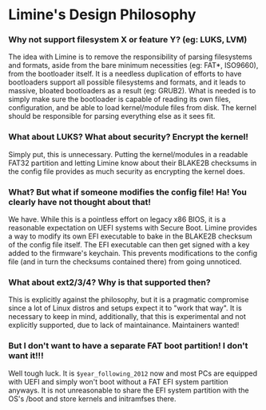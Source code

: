 # Limine's Design Philosophy

### Why not support filesystem X or feature Y? (eg: LUKS, LVM)

The idea with Limine is to remove the responsibility of parsing filesystems and formats, aside from the bare minimum necessities (eg: FAT*, ISO9660),
from the bootloader itself.
It is a needless duplication of efforts to have bootloaders support all possible filesystems and formats, and it leads to massive, bloated
bootloaders as a result (eg: GRUB2).
What is needed is to simply make sure the bootloader is capable of reading its own files, configuration, and be able to load kernel/module files
from disk. The kernel should be responsible for parsing everything else as it sees fit.

### What about LUKS? What about security? Encrypt the kernel!

Simply put, this is unnecessary. Putting the kernel/modules in a readable FAT32 partition and letting Limine know about their BLAKE2B checksums
in the config file provides as much security as encrypting the kernel does.

### What? But what if someone modifies the config file! Ha! You clearly have not thought about that!

We have. While this is a pointless effort on legacy x86 BIOS, it is a reasonable expectation on UEFI systems with Secure Boot. Limine provides a
way to modify its own EFI executable to bake in the BLAKE2B checksum of the config file itself. The EFI executable can then get signed with
a key added to the firmware's keychain. This prevents modifications to the config file (and in turn the checksums contained there)
from going unnoticed.

### What about ext2/3/4? Why is that supported then?

This is explicitly against the philosophy, but it is a pragmatic compromise since a lot of Linux distros and setups expect it to "work that way". It is necessary to keep in mind, additionally, that this is experimental and not explicitly supported, due to lack of maintainance. Maintainers wanted!

### But I don't want to have a separate FAT boot partition! I don't want it!!!

Well tough luck. It is `$year_following_2012` now and most PCs are equipped with UEFI and simply won't boot without a FAT EFI system partition
anyways. It is not unreasonable to share the EFI system partition with the OS's /boot and store kernels and initramfses there.

